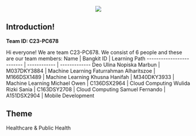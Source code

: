 <div align='center'>
  <img src= https://github.com/BiteByte-C23-PC678/.github/assets/72615238/b367047c-70d2-4776-b97d-81488dfd7bbb>
</div>


## Introduction!

**Team ID: C23-PC678**

Hi everyone! We are team C23-PC678. We consist of 6 people and these are our team members:
Name                      | Bangkit ID   | Learning Path
------------------------- | ------------ | -------------
Deo Ulina Nopiska Marbun  | M037DKY3884  | Machine Learning
Faturrahman Alharitszoe   | M166DSX1489  | Machine Learning
Khusna Hanifah            | M340DKY3933  | Machine Learning
Michael Owen              | C136DSX2964  | Cloud Computing
Wulida Rizki Sania        | C163DSY2708  | Cloud Computing
Samuel Fernando           | A151DSX2904  | Mobile Development

## Theme
Healthcare & Public Health
